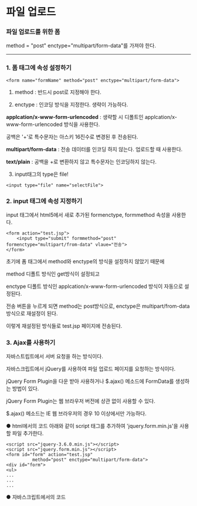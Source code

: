파일 업로드
=======



### 파일 업로드를 위한 폼

method = "post" enctype="multipart/form-data"를 가져야 한다.


-----------------------

### 1. 폼 태그에 속성 설정하기

```
<form name="formName" method="post" enctype="multipart/form-data">
```


1. method : 반드시 post로 지정해야 한다.









2. enctype : 인코딩 방식을 지정한다. 생략이 가능하다.




**applcation/x-www-form-urlencoded** : 생략할 시 디폴트인 applcation/x-www-form-urlencoded 방식을 사용한다.




공백은 '+'로 특수문자는 아스키 16진수로 변경된 후 전송된다.




 **multipart/form-data** : 전송 데이터를 인코딩 하지 않는다. 업로드할 때 사용한다.



 **text/plain** : 공백을 +로 변환하지 않고 특수문자는 인코딩하지 않는다. 







 3. input태그의 type은 file!
 ```
<input type="file" name="selectFile">
 ```







### 2. input 태그에 속성 지정하기
input 태그에서 html5에서 새로 추가된 formenctype, formmethod 속성을 사용한다.

```
<form action="test.jsp">
    <input type="submit" formmethod="post" formenctype="multipart/from-data" vlaue="전송">
</form>
```



초기에 폼 태그에서 method와 enctype의 방식을 설정하지 않았기 때문에



method 디폴트 방식인 get방식이 설정되고



enctype 디폴트 방식인 applcation/x-www-form-urlencoded 방식이 자동으로 설정된다.



전송 버튼을 누르게 되면 method는 post방식으로, enctype은 multipart/from-data 방식으로 재설정이 된다.



이렇게 재설정된 방식들로 test.jsp 페이지에 전송된다.







### 3. Ajax를 사용하기

자바스트립트에서 서버 요청을 하는 방식이다.



자바스크립트에서 jQuery를 사용하여 파일 업로드 페이지를 요청하는 방식이다.



jQuery Form Plugin을 다운 받아 사용하거나 $.ajax() 메소드에 FormData를 생성하는 방법이 있다.




jQuery Form Plugin는 웹 브라우저 버전에 상관 없이 사용할 수 있다.




$.ajax() 메소드는 IE 웹 브라우저의 경우 10 이상에서만 가능하다.



● html에서의 코드
아래와 같이 script 태그를 추가하여 'jquery.form.min.js'을 사용할 파일 추가한다.
```
<script src="jquery-3.6.0.min.js"></script>
<script src="jquery.form.min.js"></script> 
<form id="form" action="test.jsp" 
          method="post" enctype="multipart/form-data">
<div id="form">
<ul>
...
...
...
```

● 자바스크립트에서의 코드